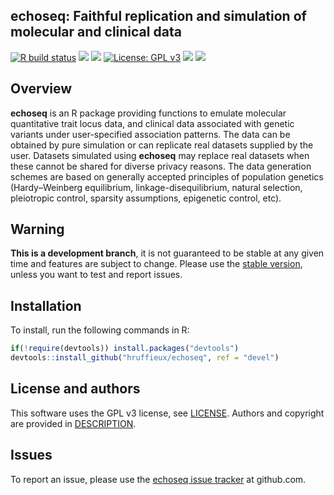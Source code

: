 <!-- README.md is generated from README.Rmd. Please edit that file -->
<!-- Add README.Rmd to .Rbuildignore -->

## echoseq: Faithful replication and simulation of molecular and clinical data

<!-- Run usethis::use_github_actions() to set up the pipeline and then -->

[![R build
status](https://github.com/hruffieux/echoseq/workflows/R-CMD-check/badge.svg)](https://github.com/hruffieux/echoseq/actions)
[![](https://travis-ci.org/hruffieux/echoseq.svg?branch=devel)](https://travis-ci.org/hruffieux/echoseq)
[![](https://img.shields.io/badge/lifecycle-maturing-blue.svg)](https://www.tidyverse.org/lifecycle/#maturing)
[![License: GPL
v3](https://img.shields.io/badge/license-GPL%20v3-blue.svg)](https://cran.r-project.org/web/licenses/GPL%20v3)
[![](https://img.shields.io/badge/devel%20version-0.3.1-blue.svg)](https://github.com/hruffieux/echoseq)
[![](https://img.shields.io/github/languages/code-size/hruffieux/echoseq.svg)](https://github.com/hruffieux/echoseq)

## Overview

**echoseq** is an R package providing functions to emulate molecular
quantitative trait locus data, and clinical data associated with genetic
variants under user-specified association patterns. The data can be
obtained by pure simulation or can replicate real datasets supplied by
the user. Datasets simulated using **echoseq** may replace real datasets
when these cannot be shared for diverse privacy reasons. The data
generation schemes are based on generally accepted principles of
population genetics (Hardy–Weinberg equilibrium, linkage-disequilibrium,
natural selection, pleiotropic control, sparsity assumptions, epigenetic
control, etc).

## Warning

**This is a development branch**, it is not guaranteed to be stable at
any given time and features are subject to change. Please use the
[stable version](https://github.com/hruffieux/echoseq), unless you want
to test and report issues.

## Installation

To install, run the following commands in R:

``` r
if(!require(devtools)) install.packages("devtools")
devtools::install_github("hruffieux/echoseq", ref = "devel")
```

## License and authors

This software uses the GPL v3 license, see [LICENSE](LICENSE). Authors
and copyright are provided in [DESCRIPTION](DESCRIPTION).

## Issues

To report an issue, please use the [echoseq issue
tracker](https://github.com/hruffieux/echoseq/issues) at github.com.
